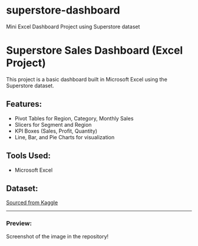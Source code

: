 # superstore-dashboard
Mini Excel Dashboard Project using Superstore dataset
# Superstore Sales Dashboard (Excel Project)

This project is a basic dashboard built in Microsoft Excel using the Superstore dataset.

## Features:
- Pivot Tables for Region, Category, Monthly Sales
- Slicers for Segment and Region
- KPI Boxes (Sales, Profit, Quantity)
- Line, Bar, and Pie Charts for visualization

## Tools Used:
- Microsoft Excel

## Dataset:
[Sourced from Kaggle](https://www.kaggle.com/datasets/vivek468/superstore-dataset-final)

---

### Preview:
Screenshot of the image in the repository!
